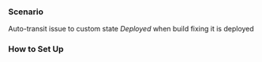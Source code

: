 ### Scenario
Auto-transit issue to custom state _Deployed_ when build fixing it is deployed

### How to Set Up